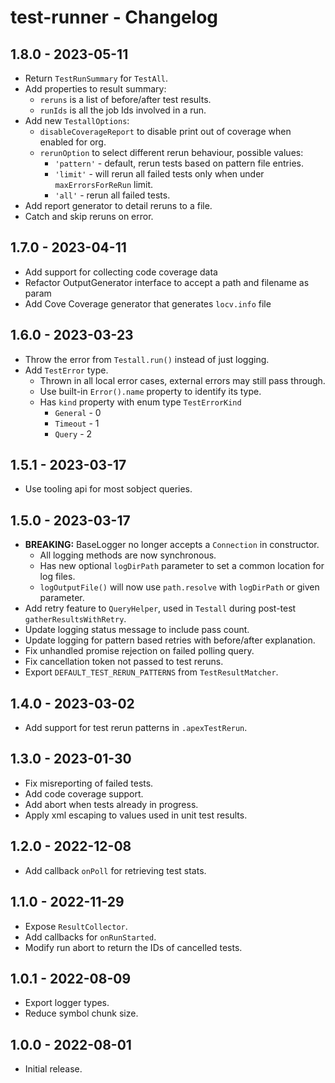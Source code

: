 # test-runner - Changelog

## 1.8.0 - 2023-05-11

* Return `TestRunSummary` for `TestAll`.
* Add properties to result summary:
  * `reruns` is a list of before/after test results.
  * `runIds` is all the job Ids involved in a run.
* Add new `TestallOptions`:
  * `disableCoverageReport` to disable print out of coverage when enabled for org.
  * `rerunOption` to select different rerun behaviour, possible values:
    * `'pattern'` - default, rerun tests based on pattern file entries.
    * `'limit'` - will rerun all failed tests only when under `maxErrorsForReRun` limit.
    * `'all'` - rerun all failed tests.
* Add report generator to detail reruns to a file.
* Catch and skip reruns on error.

## 1.7.0 - 2023-04-11

* Add support for collecting code coverage data
* Refactor OutputGenerator interface to accept a path and filename as param
* Add Cove Coverage generator that generates `locv.info` file

## 1.6.0 - 2023-03-23

* Throw the error from `Testall.run()` instead of just logging.
* Add `TestError` type.
  * Thrown in all local error cases, external errors may still pass through.
  * Use built-in `Error().name` property to identify its type.
  * Has `kind` property with enum type `TestErrorKind`
    * `General` - 0
    * `Timeout` - 1
    * `Query` - 2

## 1.5.1 - 2023-03-17

* Use tooling api for most sobject queries.

## 1.5.0 - 2023-03-17

* **BREAKING:** BaseLogger no longer accepts a `Connection` in constructor.
  * All logging methods are now synchronous.
  * Has new optional `logDirPath` parameter to set a common location for log files.
  * `logOutputFile()` will now use `path.resolve` with `logDirPath` or given parameter.
* Add retry feature to `QueryHelper`, used in `Testall` during post-test `gatherResultsWithRetry`.
* Update logging status message to include pass count.
* Update logging for pattern based retries with before/after explanation.
* Fix unhandled promise rejection on failed polling query.
* Fix cancellation token not passed to test reruns.
* Export `DEFAULT_TEST_RERUN_PATTERNS` from `TestResultMatcher`.

## 1.4.0 - 2023-03-02

* Add support for test rerun patterns in `.apexTestRerun`.

## 1.3.0 - 2023-01-30

* Fix misreporting of failed tests.
* Add code coverage support.
* Add abort when tests already in progress.
* Apply xml escaping to values used in unit test results.

## 1.2.0 - 2022-12-08

* Add callback `onPoll` for retrieving test stats.

## 1.1.0 - 2022-11-29

* Expose `ResultCollector`.
* Add callbacks for `onRunStarted`.
* Modify run abort to return the IDs of cancelled tests.

## 1.0.1 - 2022-08-09

* Export logger types.
* Reduce symbol chunk size.

## 1.0.0 - 2022-08-01

* Initial release.
